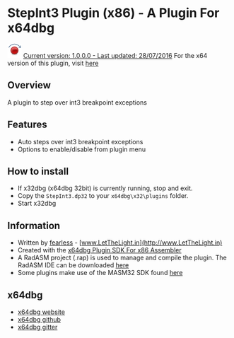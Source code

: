 # StepInt3 Plugin (x86) - A Plugin For x64dbg

![](https://github.com/mrfearless/StepInt3-Plugin-x86/blob/master/images/StepInt3.png) [Current version: 1.0.0.0 - Last updated: 28/07/2016](https://github.com/mrfearless/StepInt3-x86/releases/latest) For the x64 version of this plugin, visit [here](https://github.com/mrfearless/StepInt3-Plugin-x64)

## Overview

A plugin to step over int3 breakpoint exceptions

## Features

* Auto steps over int3 breakpoint exceptions
* Options to enable/disable from plugin menu

## How to install

* If x32dbg (x64dbg 32bit) is currently running, stop and exit.
* Copy the `StepInt3.dp32` to your `x64dbg\x32\plugins` folder.
* Start x32dbg

## Information

* Written by [fearless](https://github.com/mrfearless)  - [www.LetTheLight.in](http://www.LetTheLight.in)
* Created with the [x64dbg Plugin SDK For x86 Assembler](https://github.com/mrfearless/x64dbg-Plugin-SDK-For-x86-Assembler)
* A RadASM project (.rap) is used to manage and compile the plugin. The RadASM IDE can be downloaded [here](http://www.softpedia.com/get/Programming/File-Editors/RadASM.shtml)
* Some plugins make use of the MASM32 SDK found [here](http://www.masm32.com/masmdl.htm)

## x64dbg
* [x64dbg website](http://x64dbg.com)
* [x64dbg github](https://github.com/x64dbg/x64dbg)
* [x64dbg gitter](https://gitter.im/x64dbg/x64dbg)